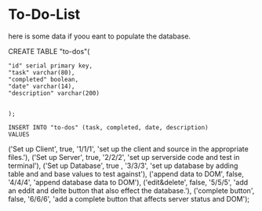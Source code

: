 # To-Do-List

here is some data if yoou eant to populate the database.

CREATE TABLE "to-dos"(
	
	"id" serial primary key,
	"task" varchar(80),
	"completed" boolean,
	"date" varchar(14),
	"description" varchar(200)
	
	
	);
	
	INSERT INTO "to-dos" (task, completed, date, description) 
	VALUES 
	
('Set up Client', true, '1/1/1', 'set up the client and source in the appropriate files.'),
('Set up Server', true, '2/2/2', 'set up serverside code and test in terminal'),
('Set up Database', true , '3/3/3', 'set up database by adding table and and base values to test against'),
('append data to DOM', false, '4/4/4', 'append database data to DOM'),
('edit&delete', false, '5/5/5', 'add an eddit and delte button that also effect the database.'),
('complete button', false, '6/6/6', 'add a complete button that affects server status and DOM');